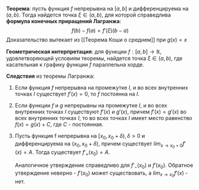 **Теорема**: пусть функция $f$ непрерывна на $[a, b]$ и дифференцируема на $(a, b)$. Тогда найдется  точка $\xi \in (a, b)$, для которой справедлива **формула конечных приращений Лагранжа**:
$$f(b) - f(a) = f'(\xi) (b - a)
$$
Доказательство вытекает из [[Теорема Коши о среднем]] при $g(x) = x$

**Геометрическая интерпретация**: для функции $f: [a, b] \rightarrow \mathbb{R}$, удовлетворяющей условиям теоремы, найдется точка $\xi \in (a, b)$, где касательная к графику функции $f$ параллельна хорде.

**Следствия** из теоремы Лагранжа:
1. Если функция $f$ непрерывна на промежутке $I$, и во всех внутренних точках $I$ существует $f'(x) = 0$, то $f$ постоянна на $I$.
2. Если функции $f$ и $g$ непрерывны на промежутке $I$, и во всех внутренних точках $I$ существуют $f'(x)$ и $g'(x)$, причем $f'(x) = g'(x)$ во всех внутренних точках $I$, то во всех точках  $I$ имеет место равенство $f(x) = g(x) + C$, где $C$ - постоянная.
3. Пусть функция f непрерывна на $[x_0, x_0 + \delta), \delta >0$ и дифференцируема на $(x_0, x_0 + \delta)$, причем существует $lim_{x \rightarrow x_0+0} f'(x) = A$. Тогда существует $f'_{+}(x_0)=A$.
   
   Аналогичное утверждение справедливо для $f'_{-}(x_0)$ и $f'(x_0)$.
   Обратное утверждение неверно - $f'(x_0)$ может существовать, а $lim_{x \rightarrow x_0} f'(x)$ - нет.